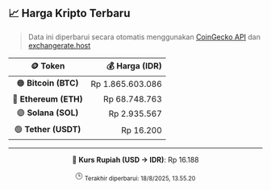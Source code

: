 

<!-- HARGA_KRIPTO -->
## 📈 Harga Kripto Terbaru

> Data ini diperbarui secara otomatis menggunakan [CoinGecko API](https://www.coingecko.com/) dan [exchangerate.host](https://exchangerate.host/)

<div align="center">

| 🪙 Token | 💰 Harga (IDR) |
|:------:|---------------:|
| 🟠 **Bitcoin (BTC)**   | Rp 1.865.603.086 |
| 🔵 **Ethereum (ETH)**  | Rp 68.748.763 |
| 🟣 **Solana (SOL)**    | Rp 2.935.567 |
| 🟢 **Tether (USDT)**   | Rp 16.200 |

---

💱 **Kurs Rupiah (USD → IDR)**: Rp 16.188

🕒 <sub>Terakhir diperbarui: 18/8/2025, 13.55.20</sub>

</div>
<!-- /HARGA_KRIPTO -->